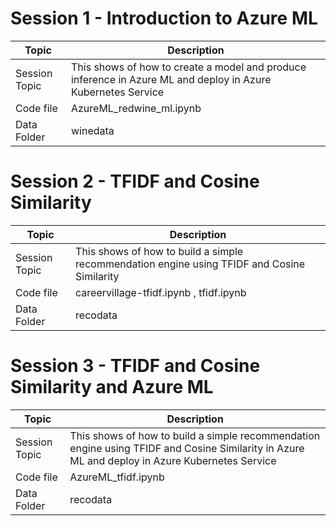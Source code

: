 # Session 1  - Introduction to Azure ML  

|  Topic  |  Description |
|---|---|
| Session Topic  |   This shows of how to create a model and produce inference in Azure ML and deploy in Azure Kubernetes Service         |
|  Code file | AzureML_redwine_ml.ipynb   |
| Data Folder  |  winedata |      
    

# Session 2 - TFIDF and Cosine Similarity      

|  Topic  |  Description |
|---|---|
| Session Topic  |  This shows of how to build a simple recommendation engine using TFIDF and Cosine Similarity         |
|  Code file | careervillage-tfidf.ipynb , tfidf.ipynb   |
| Data Folder  |  recodata |      

  

# Session 3 - TFIDF and Cosine Similarity and Azure ML  

|  Topic  |  Description |
|---|---|
| Session Topic  |   This shows of how to build a simple recommendation engine using TFIDF and Cosine Similarity in Azure ML and deploy in Azure Kubernetes Service          |
|  Code file | AzureML_tfidf.ipynb    |
| Data Folder  |  recodata |      
       

